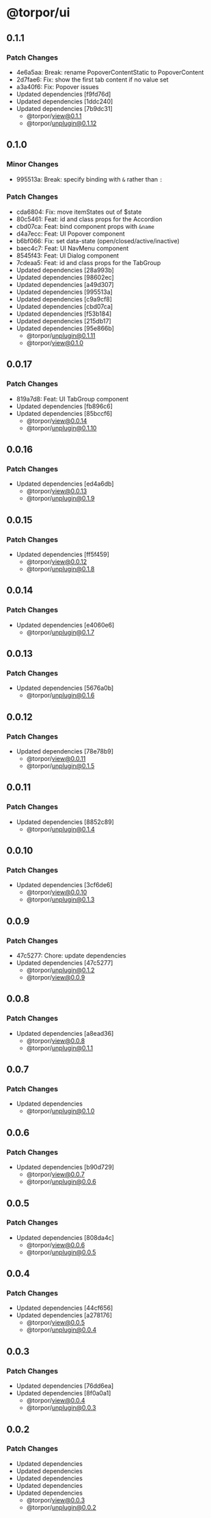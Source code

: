 # @torpor/ui

## 0.1.1

### Patch Changes

- 4e6a5aa: Break: rename PopoverContentStatic to PopoverContent
- 2d7fae6: Fix: show the first tab content if no value set
- a3a40f6: Fix: Popover issues
- Updated dependencies [f9fd76d]
- Updated dependencies [1ddc240]
- Updated dependencies [7b9dc31]
  - @torpor/view@0.1.1
  - @torpor/unplugin@0.1.12

## 0.1.0

### Minor Changes

- 995513a: Break: specify binding with `&` rather than `:`

### Patch Changes

- cda6804: Fix: move itemStates out of $state
- 80c5461: Feat: id and class props for the Accordion
- cbd07ca: Feat: bind component props with `&name`
- d4a7ecc: Feat: UI Popover component
- b6bf066: Fix: set data-state (open/closed/active/inactive)
- baec4c7: Feat: UI NavMenu component
- 8545f43: Feat: UI Dialog component
- 7cdeaa5: Feat: id and class props for the TabGroup
- Updated dependencies [28a993b]
- Updated dependencies [98602ec]
- Updated dependencies [a49d307]
- Updated dependencies [995513a]
- Updated dependencies [c9a9cf8]
- Updated dependencies [cbd07ca]
- Updated dependencies [f53b184]
- Updated dependencies [215db17]
- Updated dependencies [95e866b]
  - @torpor/unplugin@0.1.11
  - @torpor/view@0.1.0

## 0.0.17

### Patch Changes

- 819a7d8: Feat: UI TabGroup component
- Updated dependencies [fb896c6]
- Updated dependencies [85bccf6]
  - @torpor/view@0.0.14
  - @torpor/unplugin@0.1.10

## 0.0.16

### Patch Changes

- Updated dependencies [ed4a6db]
  - @torpor/view@0.0.13
  - @torpor/unplugin@0.1.9

## 0.0.15

### Patch Changes

- Updated dependencies [ff5f459]
  - @torpor/view@0.0.12
  - @torpor/unplugin@0.1.8

## 0.0.14

### Patch Changes

- Updated dependencies [e4060e6]
  - @torpor/unplugin@0.1.7

## 0.0.13

### Patch Changes

- Updated dependencies [5676a0b]
  - @torpor/unplugin@0.1.6

## 0.0.12

### Patch Changes

- Updated dependencies [78e78b9]
  - @torpor/view@0.0.11
  - @torpor/unplugin@0.1.5

## 0.0.11

### Patch Changes

- Updated dependencies [8852c89]
  - @torpor/unplugin@0.1.4

## 0.0.10

### Patch Changes

- Updated dependencies [3cf6de6]
  - @torpor/view@0.0.10
  - @torpor/unplugin@0.1.3

## 0.0.9

### Patch Changes

- 47c5277: Chore: update dependencies
- Updated dependencies [47c5277]
  - @torpor/unplugin@0.1.2
  - @torpor/view@0.0.9

## 0.0.8

### Patch Changes

- Updated dependencies [a8ead36]
  - @torpor/view@0.0.8
  - @torpor/unplugin@0.1.1

## 0.0.7

### Patch Changes

- Updated dependencies
  - @torpor/unplugin@0.1.0

## 0.0.6

### Patch Changes

- Updated dependencies [b90d729]
  - @torpor/view@0.0.7
  - @torpor/unplugin@0.0.6

## 0.0.5

### Patch Changes

- Updated dependencies [808da4c]
  - @torpor/view@0.0.6
  - @torpor/unplugin@0.0.5

## 0.0.4

### Patch Changes

- Updated dependencies [44cf656]
- Updated dependencies [a278176]
  - @torpor/view@0.0.5
  - @torpor/unplugin@0.0.4

## 0.0.3

### Patch Changes

- Updated dependencies [76dd6ea]
- Updated dependencies [8f0a0a1]
  - @torpor/view@0.0.4
  - @torpor/unplugin@0.0.3

## 0.0.2

### Patch Changes

- Updated dependencies
- Updated dependencies
- Updated dependencies
- Updated dependencies
- Updated dependencies
  - @torpor/view@0.0.3
  - @torpor/unplugin@0.0.2
